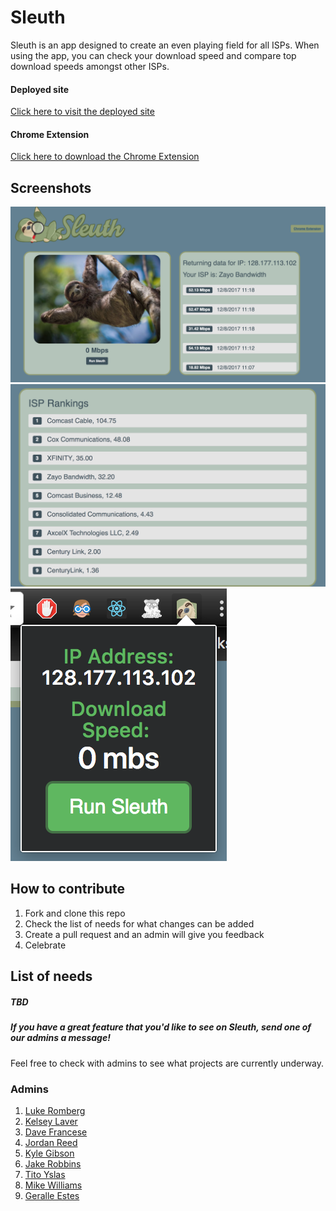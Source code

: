 # Sleuth
Sleuth is an app designed to create an even playing field for all ISPs. When using the app, you can check your download speed and compare top download speeds amongst other ISPs.
#### Deployed site
[Click here to visit the deployed site](https://speed-sleuth.firebaseapp.com)
#### Chrome Extension
[Click here to download the Chrome Extension](https://chrome.google.com/webstore/detail/sleuth/ljcgfcpjeioeodhbpjjfamlikpgmnhno/related?hl=en)

## Screenshots
![Photo of the home page](./screenshots/home.png)
![Photo of the ISP ranking found on the home page](./screenshots/homeISPrank.png)
![Photo of the google chrome extension](./screenshots/extension.png)

## How to contribute
1. Fork and clone this repo
2. Check the list of needs for what changes can be added
3. Create a pull request and an admin will give you feedback
4. Celebrate

## List of needs
##### TBD

##### If you have a great feature that you'd like to see on Sleuth, send one of our admins a message!

Feel free to check with admins to see what projects are currently underway.

### Admins
1. [Luke Romberg](https://github.com/lukeromberg)
2. [Kelsey Laver](https://github.com/kalaver8)
3. [Dave Francese](https://github.com/davefrancese)
4. [Jordan Reed](https://github.com/jordanreed23)
5. [Kyle Gibson](https://github.com/kylegibson15)
6. [Jake Robbins](https://github.com/iamjakerobbins)
7. [Tito Yslas](https://github.com/tyslas)
8. [Mike Williams](https://github.com/willofmike)
9. [Geralle Estes](https://github.com/geralle)
